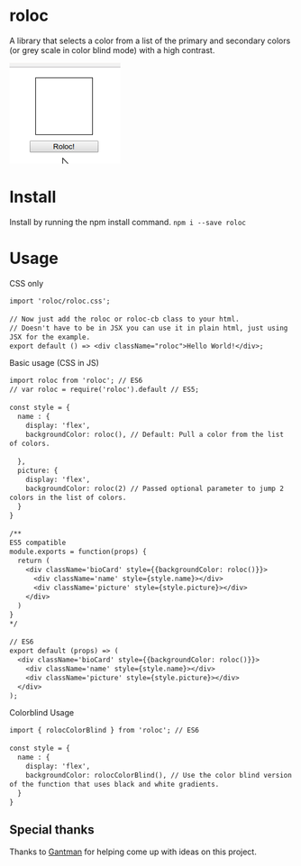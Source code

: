 # roloc
A library that selects a color from a list of the primary and secondary colors (or grey scale in color blind mode) with a high contrast.

![Roloc Image](./docs/roloc.gif)

# Install
Install by running the npm install command.
```npm i --save roloc```

# Usage
CSS only
```
import 'roloc/roloc.css';

// Now just add the roloc or roloc-cb class to your html.
// Doesn't have to be in JSX you can use it in plain html, just using JSX for the example.
export default () => <div className="roloc">Hello World!</div>;
```

Basic usage (CSS in JS)
```
import roloc from 'roloc'; // ES6
// var roloc = require('roloc').default // ES5;

const style = {
  name : {
    display: 'flex',
    backgroundColor: roloc(), // Default: Pull a color from the list of colors.
    
  },
  picture: {
    display: 'flex',
    backgroundColor: roloc(2) // Passed optional parameter to jump 2 colors in the list of colors.
  }
}

/**
ES5 compatible
module.exports = function(props) {
  return (
    <div className='bioCard' style={{backgroundColor: roloc()}}>
      <div className='name' style={style.name}></div>
      <div className='picture' style={style.picture}></div>
    </div>
  )
}
*/

// ES6
export default (props) => (
  <div className='bioCard' style={{backgroundColor: roloc()}}>
    <div className='name' style={style.name}></div>
    <div className='picture' style={style.picture}></div>
  </div>
);
```

Colorblind Usage
```
import { rolocColorBlind } from 'roloc'; // ES6

const style = {
  name : {
    display: 'flex',
    backgroundColor: rolocColorBlind(), // Use the color blind version of the function that uses black and white gradients.
  }
}
```

## Special thanks
Thanks to [Gantman](https://github.com/GantMan) for helping come up with ideas on this project.